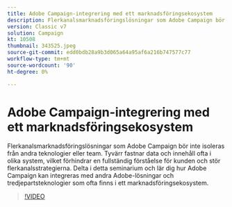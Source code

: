 ```yaml
---
title: Adobe Campaign-integrering med ett marknadsföringsekosystem
description: Flerkanalsmarknadsföringslösningar som Adobe Campaign bör inte isoleras från andra teknologier eller team.
version: Classic v7
solution: Campaign
kt: 10508
thumbnail: 343525.jpeg
source-git-commit: edd0bdb28a9b3d065a64a95af6a216b747577c77
workflow-type: tm+mt
source-wordcount: '90'
ht-degree: 0%

---
```


# Adobe Campaign-integrering med ett marknadsföringsekosystem

Flerkanalsmarknadsföringslösningar som Adobe Campaign bör inte isoleras från andra teknologier eller team. Tyvärr fastnar data och innehåll ofta i olika system, vilket förhindrar en fullständig förståelse för kunden och stör flerkanalsstrategierna. Delta i detta seminarium och lär dig hur Adobe Campaign kan integreras med andra Adobe-lösningar och tredjepartsteknologier som ofta finns i ett marknadsföringsekosystem.

>[!VIDEO](https://video.tv.adobe.com/v/343525/?quality=12&learn=on)

